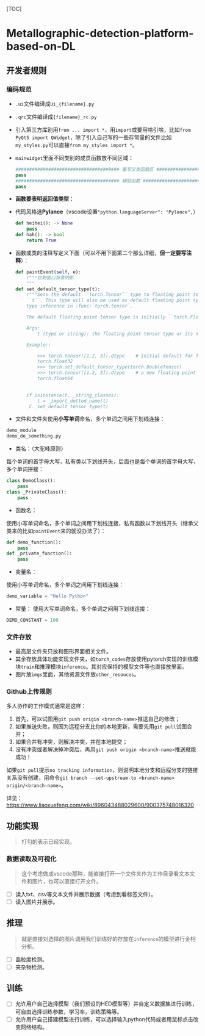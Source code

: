 [TOC]

# Metallographic-detection-platform-based-on-DL

## 开发者规则

### 编码规范

- `.ui`文件编译成`Ui_{filename}.py`

- `.qrc`文件编译成`{filename}_rc.py`

- 引入第三方库别用`from ... import *`，用`import`或要用啥引啥，比如`from PyQt5 import QWidget`，除了引入自己写的一些存常量的文件比如`my_styles.py`可以直接`from my_styles import *`。

- `mainwidget`里面不同类别的成员函数放不同区域：

  ```python
  ###################################### 重写父类函数区 ######################################
  pass
  ###################################### 辅助函数 ######################################
  pass
  ```

- **函数要表明返回值类型**：

- 代码风格选**Pylance**（vscode设置`"python.languageServer": "Pylance",`）

  ```python
  def heihei(): -> None
      pass
  def hah(): -> bool
      return True
  ```

  

- 函数或类的注释写定义下面（可以不用下面第二个那么详细，**但一定要写注释**）：

  ```python
  def paintEvent(self, e):
      r"""绘制窗口背景阴影
      """
  def set_default_tensor_type(t):
      r"""Sets the default ``torch.Tensor`` type to floating point tensor type
      ``t``. This type will also be used as default floating point type for
      type inference in :func:`torch.tensor`.
  
      The default floating point tensor type is initially ``torch.FloatTensor``.
  
      Args:
          t (type or string): the floating point tensor type or its name
  
      Example::
  
          >>> torch.tensor([1.2, 3]).dtype    # initial default for floating point is torch.float32
          torch.float32
          >>> torch.set_default_tensor_type(torch.DoubleTensor)
          >>> torch.tensor([1.2, 3]).dtype    # a new floating point tensor
          torch.float64
  
      
      if isinstance(t, _string_classes):
          t = _import_dotted_name(t)
      _C._set_default_tensor_type(t)
  ```

- 文件和文件夹使用**小写单词**命名，多个单词之间用下划线连接：

```python
demo_module
demo_do_something.py
```

- 类名：（大驼峰原则）

每个单词的首字母大写，私有类以下划线开头，后面也是每个单词的首字母大写，多个单词拼接：

```python
class DemoClass():
	pass
class _PrivateClass():
	pass
```

- 函数名：

使用小写单词命名，多个单词之间用下划线连接，私有函数以下划线开头（继承父类来的比如`paintEvent`来的就没办法了）：

```python
def demo_function():
	pass
def _private_function():
	pass
```

- 变量名：

使用小写单词命名，多个单词之间用下划线连接：

```python
demo_variable = "Hello Python"
```

- 常量：
  使用大写单词命名，多个单词之间用下划线连接：

```python
DEMO_CONSTANT = 100
```

### 文件存放

- 最高层文件夹只放和图形界面相关文件。
- 其余存放具体功能实现文件夹，如`torch_codes`存放使用pytorch实现的训练模块`train`和推理模块`inference`。其对应保持的模型文件等也直接放里面。
- 图片放`imgs`里面，其他资源文件放`other_resouces`。

### Github上传规则

多人协作的工作模式通常是这样：

1. 首先，可以试图用`git push origin <branch-name>`推送自己的修改；
2. 如果推送失败，则因为远程分支比你的本地更新，需要先用`git pull`试图合并；
3. 如果合并有冲突，则解决冲突，并在本地提交；
4. 没有冲突或者解决掉冲突后，再用`git push origin <branch-name>`推送就能成功！

如果`git pull`提示`no tracking information`，则说明本地分支和远程分支的链接关系没有创建，用命令`git branch --set-upstream-to <branch-name> origin/<branch-name>`。

详见：https://www.liaoxuefeng.com/wiki/896043488029600/900375748016320

## 功能实现

> 打勾的表示已经实现。

### 数据读取及可视化

> 这个考虑做成vscode那种，能直接打开一个文件夹作为工作目录看文本文件和图片，也可以直接打开文件。

- [ ] 读入txt、csv等文本文件并展示数据（考虑到看标签文件）。
- [ ] 读入图片并展示。

## 推理

> 就是直接对选择的图片调用我们训练好的存放在`inference`的模型进行金相分析。

- [ ] 晶粒度检测。
- [ ] 夹杂物检测。

## 训练

- [ ] 允许用户自己选择模型（我们预设的HED模型等）并自定义数据集进行训练，可自由选择训练参数，学习率，训练策略等。
- [ ] 允许用户自己搭建模型进行训练，可以选择输入python代码或者用鼠标点击改变网络结构。
